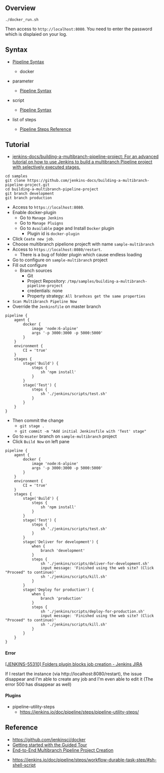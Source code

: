 
## Overview



```
./docker_run.sh
```

Then access to `http://localhost:8080`.
You need to enter the password which is displaied on your log.

## Syntax
- [Pipeline Syntax](https://jenkins.io/doc/book/pipeline/syntax/)
    - docker
- parameter
    - [Pipeline Syntax](https://jenkins.io/doc/book/pipeline/syntax/#parameters-example)
- script
    - [Pipeline Syntax](https://jenkins.io/doc/book/pipeline/syntax/#script)

- list of steps
    - [Pipeline Steps Reference](https://jenkins.io/doc/pipeline/steps/)

## Tutorial
* [jenkins\-docs/building\-a\-multibranch\-pipeline\-project: For an advanced tutorial on how to use Jenkins to build a multibranch Pipeline project with selectively executed stages\.](https://github.com/jenkins-docs/building-a-multibranch-pipeline-project)

```
cd samples
git clone https://github.com/jenkins-docs/building-a-multibranch-pipeline-project.git
cd building-a-multibranch-pipeline-project
git branch development
git branch production
```

- Access to `https://localhost:8080`.
- Enable docker-plugin
    - Go to `Manage Jenkins`
    - Go to `Manage Pluigns`
    - Go to `Available` page and Install `Docker` plugin
        - Plugin id is `docker-plugin`
- Click `Ceate new job`.
- Choose multibranch pipelione projecft with name `sample-multibranch`
- Access to `https://localhost:8080/restart`.
    - There is a bug of folder plugin which cause endless loading
- Go to configure on `sample-multibranch` project 
- Fill out configure
    - Branch sources
        - Git
        - Project Repository: `/tmp/samples/building-a-multibranch-pipeline-project`
        - credentials: none
        - Property strategy: `All branhces get the same properties`
- `Scan Multibranch Pipeline Now`
- Override the `Jenkinsfile` on master branch

```
pipeline {
    agent {
        docker {
            image 'node:6-alpine'
            args '-p 3000:3000 -p 5000:5000' 
        }
    }
    environment {
        CI = 'true'
    }
    stages {
        stage('Build') {
            steps {
                sh 'npm install'
            }
        }
        stage('Test') {
            steps {
                sh './jenkins/scripts/test.sh'
            }
        }
    }
}
```


- Then commit the change
    - `git stage .`
    - `git commit -m "Add initial Jenkinsfile with 'Test' stage"`
- Go to `msater` branch on `sample-multibranch` project
- Click `Build Now` on left pane

```
pipeline {
    agent {
        docker {
            image 'node:6-alpine'
            args '-p 3000:3000 -p 5000:5000'
        }
    }
    environment {
        CI = 'true'
    }
    stages {
        stage('Build') {
            steps {
                sh 'npm install'
            }
        }
        stage('Test') {
            steps {
                sh './jenkins/scripts/test.sh'
            }
        }
        stage('Deliver for development') {
            when {
                branch 'development' 
            }
            steps {
                sh './jenkins/scripts/deliver-for-development.sh'
                input message: 'Finished using the web site? (Click "Proceed" to continue)'
                sh './jenkins/scripts/kill.sh'
            }
        }
        stage('Deploy for production') {
            when {
                branch 'production'  
            }
            steps {
                sh './jenkins/scripts/deploy-for-production.sh'
                input message: 'Finished using the web site? (Click "Proceed" to continue)'
                sh './jenkins/scripts/kill.sh'
            }
        }
    }
}
```


#### Error
[\[JENKINS\-55310\] Folders plugin blocks job creation \- Jenkins JIRA](https://issues.jenkins-ci.org/browse/JENKINS-55310?page=com.atlassian.jira.plugin.system.issuetabpanels%3Achangehistory-tabpanel)

If I restart the instance (via http://localhost:8080/restart), the issue disappear and I'm able to create any job and I'm even able to edit it (The error 500 has disappear as well)

#### Plugins
- pipeline-utility-steps
    - https://jenkins.io/doc/pipeline/steps/pipeline-utility-steps/

## Reference
* https://github.com/jenkinsci/docker
* [Getting started with the Guided Tour](https://jenkins.io/doc/pipeline/tour/getting-started/)
* [End\-to\-End Multibranch Pipeline Project Creation](https://jenkins.io/doc/tutorials/build-a-multibranch-pipeline-project/)
- https://jenkins.io/doc/pipeline/steps/workflow-durable-task-step/#sh-shell-script
